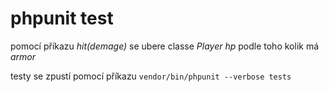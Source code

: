 # phpunit test
pomocí příkazu *hit(demage)* se ubere classe *Player* *hp* podle toho kolik má *armor*

testy se zpustí pomocí příkazu `vendor/bin/phpunit --verbose tests`
